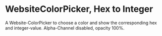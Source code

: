 # WebsiteColorPicker, Hex to Integer
A Website-ColorPicker to choose a color and show the corresponding hex and integer-value. Alpha-Channel disabled, opacity 100%.
